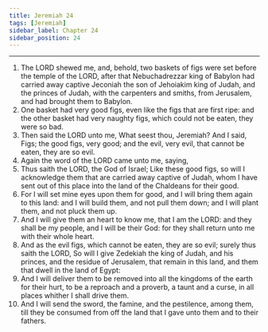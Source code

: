 ```yaml
---
title: Jeremiah 24
tags: [Jeremiah]
sidebar_label: Chapter 24
sidebar_position: 24
---
```


---
1. The LORD shewed me, and, behold, two baskets of figs were set before the temple of the LORD, after that Nebuchadrezzar king of Babylon had carried away captive Jeconiah the son of Jehoiakim king of Judah, and the princes of Judah, with the carpenters and smiths, from Jerusalem, and had brought them to Babylon.
2. One basket had very good figs, even like the figs that are first ripe: and the other basket had very naughty figs, which could not be eaten, they were so bad.
3. Then said the LORD unto me, What seest thou, Jeremiah? And I said, Figs; the good figs, very good; and the evil, very evil, that cannot be eaten, they are so evil.
4. Again the word of the LORD came unto me, saying,
5. Thus saith the LORD, the God of Israel; Like these good figs, so will I acknowledge them that are carried away captive of Judah, whom I have sent out of this place into the land of the Chaldeans for their good.
6. For I will set mine eyes upon them for good, and I will bring them again to this land: and I will build them, and not pull them down; and I will plant them, and not pluck them up.
7. And I will give them an heart to know me, that I am the LORD: and they shall be my people, and I will be their God: for they shall return unto me with their whole heart.
8. And as the evil figs, which cannot be eaten, they are so evil; surely thus saith the LORD, So will I give Zedekiah the king of Judah, and his princes, and the residue of Jerusalem, that remain in this land, and them that dwell in the land of Egypt:
9. And I will deliver them to be removed into all the kingdoms of the earth for their hurt, to be a reproach and a proverb, a taunt and a curse, in all places whither I shall drive them.
10. And I will send the sword, the famine, and the pestilence, among them, till they be consumed from off the land that I gave unto them and to their fathers.